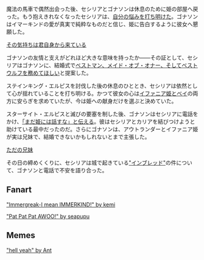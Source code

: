 <!-- title: 娼婦よりも狼を -->
<!-- relationship: The Wolf Pack -->

魔法の馬車で偶然出会った後、セシリアとゴナソンは休息のために姫の部屋へ戻った。もう抱えきれなくなったセシリアは、[自分の悩みを打ち明けた](https://www.youtube.com/live/Icdii90_vSA?t=4770s)。ゴナソンはイマーキンドの愛が真実で純粋なものだと信じ、姫に告白するように彼女へ懇願した。

[その気持ちは君自身から来ている](#embed:https://www.youtube.com/live/Icdii90_vSA?t=4843s)

ゴナソンの友情と支えがどれほど大きな意味を持ったか――その証として、セシリアはゴナソンに、結婚式で[ベストマン、メイド・オブ・オナー、そしてベストウルフを務めてほしい](https://www.youtube.com/watch?v=Icdii90_vSA&t=5938s)と提案した。

ステインキング・エルピスを討伐した後の休息のひととき、セシリアは依然として心が揺れていることを打ち明ける。かつて彼女の心は[イファニア姫とベイ](https://www.youtube.com/watch?v=Icdii90_vSA&t=14096s)の両方に安らぎを求めていたが、今は姫への献身だけを選ぶと決めていた。

スターサイト・エルピスと滅びの要塞を制した後、ゴナソンはセシリアに電話をかけ、[「まだ姫には話すな」と伝える](https://www.youtube.com/live/Icdii90_vSA?t=17674s)。彼はセシリアとカリアを結びつけようと助けている最中だったのだ。さらにゴナソンは、アウトランダーとイファニア姫が実は兄妹で、結婚できないかもしれないとまで主張した。

[ただの兄妹](#embed:https://www.youtube.com/watch?v=Icdii90_vSA&t=18700s)

その日の締めくくりに、セシリアは城で起きている["インブレッド"](https://www.youtube.com/watch?v=Icdii90_vSA&t=22533s)の件について、ゴナソンと電話で不安を語り合った。

## Fanart

["Immergreak-I mean IMMERKIND!" by kemi](https://x.com/Kemi_palitogay/status/1920602120526364860)

["Pat Pat Pat AWOO!" by seapupu](https://x.com/seapupu290495/status/1919764225557197309)

## Memes

["hell yeah" by Ant](https://x.com/Antzk_3/status/1919608185536532533)
